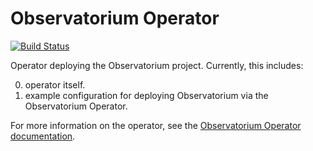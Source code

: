 # Observatorium Operator

[![Build Status](https://circleci.com/gh/observatorium/operator.svg?style=svg)](https://circleci.com/gh/observatorium/operator)

Operator deploying the Observatorium project.
Currently, this includes:

0. operator itself.
0. example configuration for deploying Observatorium via the Observatorium Operator.

For more information on the operator, see the [Observatorium Operator documentation](./docs/operator/deploy-operator.md).

